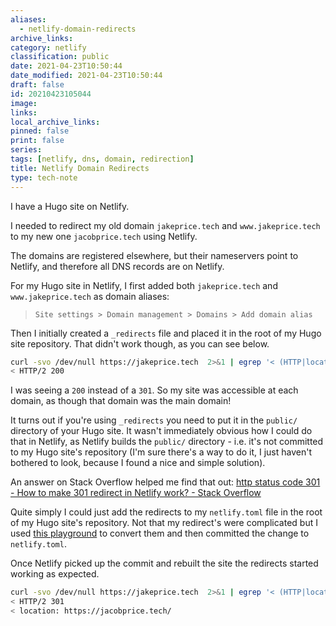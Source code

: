 ```yaml
---
aliases:
  - netlify-domain-redirects
archive_links: 
category: netlify
classification: public
date: 2021-04-23T10:50:44
date_modified: 2021-04-23T10:50:44
draft: false
id: 20210423105044
image: 
links: 
local_archive_links: 
pinned: false
print: false
series: 
tags: [netlify, dns, domain, redirection]
title: Netlify Domain Redirects
type: tech-note
---
```


I have a Hugo site on Netlify.

I needed to redirect my old domain `jakeprice.tech` and `www.jakeprice.tech` to my new one `jacobprice.tech` using Netlify.

The domains are registered elsewhere, but their nameservers point to Netlify, and therefore all DNS records are on Netlify.

For my Hugo site in Netlify, I first added both `jakeprice.tech` and `www.jakeprice.tech` as domain aliases:

> `Site settings > Domain management > Domains > Add domain alias`

Then I initially created a `_redirects` file and placed it in the root of my Hugo site repository. That didn't work though, as you can see below.

```sh
curl -svo /dev/null https://jakeprice.tech  2>&1 | egrep '< (HTTP|location)'
< HTTP/2 200
```

I was seeing a `200` instead of a `301`. So my site was accessible at each domain, as though that domain was the main domain!

It turns out if you're using `_redirects` you need to put it in the `public/` directory of your Hugo site. It wasn't immediately obvious how I could do that in Netlify, as Netlify builds the `public/` directory - i.e. it's not committed to my Hugo site's repository (I'm sure there's a way to do it, I just haven't bothered to look, because I found a nice and simple solution).

An answer on Stack Overflow helped me find that out: [http status code 301 - How to make 301 redirect in Netlify work? - Stack Overflow](https://stackoverflow.com/questions/54207804/how-to-make-301-redirect-in-netlify-work)

Quite simply I could just add the redirects to my `netlify.toml` file in the root of my Hugo site's repository. Not that my redirect's were complicated but I used [this playground](https://play.netlify.com/redirects) to convert them and then committed the change to `netlify.toml`. 

Once Netlify picked up the commit and rebuilt the site the redirects started working as expected.

```sh
curl -svo /dev/null https://jakeprice.tech  2>&1 | egrep '< (HTTP|location)'
< HTTP/2 301
< location: https://jacobprice.tech/
```